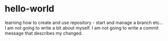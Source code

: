 # hello-world
learning how to create and use repository - start and manage a branch etc...
I am not going to write a bit about myself.
I am not going to write a commit message that describes my changed.
